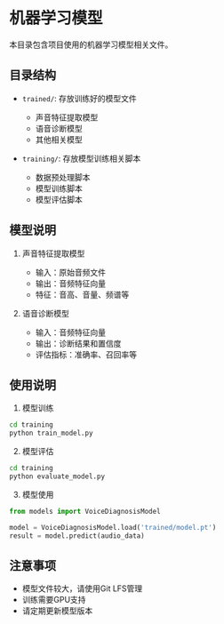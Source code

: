 # 机器学习模型

本目录包含项目使用的机器学习模型相关文件。

## 目录结构

- `trained/`: 存放训练好的模型文件
  - 声音特征提取模型
  - 语音诊断模型
  - 其他相关模型

- `training/`: 存放模型训练相关脚本
  - 数据预处理脚本
  - 模型训练脚本
  - 模型评估脚本

## 模型说明

1. 声音特征提取模型
   - 输入：原始音频文件
   - 输出：音频特征向量
   - 特征：音高、音量、频谱等

2. 语音诊断模型
   - 输入：音频特征向量
   - 输出：诊断结果和置信度
   - 评估指标：准确率、召回率等

## 使用说明

1. 模型训练
```bash
cd training
python train_model.py
```

2. 模型评估
```bash
cd training
python evaluate_model.py
```

3. 模型使用
```python
from models import VoiceDiagnosisModel

model = VoiceDiagnosisModel.load('trained/model.pt')
result = model.predict(audio_data)
```

## 注意事项

- 模型文件较大，请使用Git LFS管理
- 训练需要GPU支持
- 请定期更新模型版本 